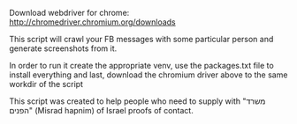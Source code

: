 Download webdriver for chrome: http://chromedriver.chromium.org/downloads

This script will crawl your FB messages with some particular person and generate screenshots from it. 

In order to run it create the appropriate venv, use the packages.txt file to install everything and last,
download the chromium driver above to the same workdir of the script

This script was created to help people who need to supply with "משרד הפנים" (Misrad hapnim) of Israel proofs of contact.
